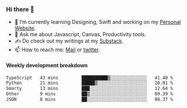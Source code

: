 ### Hi there 👋

- 🌱 I’m currently learning Designing, Swift and working on my [Personal Website](https://kvaishak.com/).
- 💬 Ask me about Javascript, Canvas,  Productivity tools. 
- :writing_hand: Do check out my writings at my [Substack](https://kvaishak.substack.com/).
- 📫 How to reach me: [Mail](mailto:vaishak.kaippanchery@gmail.com) or [twitter](https://twitter.com/kvaishack).


#### Weekly development breakdown

<!--START_SECTION:waka-->

```txt
TypeScript   43 mins         ██████████▒░░░░░░░░░░░░░░   41.40 %
Python       21 mins         █████▒░░░░░░░░░░░░░░░░░░░   20.81 %
Smarty       13 mins         ███░░░░░░░░░░░░░░░░░░░░░░   12.64 %
Other        9 mins          ██▒░░░░░░░░░░░░░░░░░░░░░░   09.39 %
JSON         8 mins          ██░░░░░░░░░░░░░░░░░░░░░░░   08.37 %
```

<!--END_SECTION:waka-->
